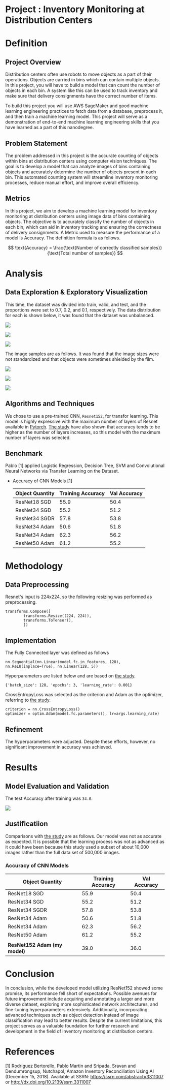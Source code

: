 # Project : Inventory Monitoring at Distribution Centers

# Definition

## Project Overview
Distribution centers often use robots to move objects as a part of their operations. Objects are carried in bins which can contain multiple objects. In this project, you will have to build a model that can count the number of objects in each bin. A system like this can be used to track inventory and make sure that delivery consignments have the correct number of items.

To build this project you will use AWS SageMaker and good machine learning engineering practices to fetch data from a database, preprocess it, and then train a machine learning model. This project will serve as a demonstration of end-to-end machine learning engineering skills that you have learned as a part of this nanodegree.

## Problem Statement
The problem addressed in this project is the accurate counting of objects within bins at distribution centers using computer vision techniques. The goal is to develop a model that can analyze images of bins containing objects and accurately determine the number of objects present in each bin. This automated counting system will streamline inventory monitoring processes, reduce manual effort, and improve overall efficiency.

## Metrics
In this project, we aim to develop a machine learning model for inventory monitoring at distribution centers using image data of bins containing objects. The objective is to accurately classify the number of objects in each bin, which can aid in inventory tracking and ensuring the correctness of delivery consignments. A Metric used to measure the performance of a model is Accuracy. The definition formula is as follows.

$$
\text{Accuracy} = \frac{\text{Number of correctly classified samples}}{\text{Total number of samples}}
$$

# Analysis

## Data Exploration & Exploratory Visualization
This time, the dataset was divided into train, valid, and test, and the proportions were set to 0.7, 0.2, and 0.1, respectively. The data distribution for each is shown below, it was found that the dataset was unbalanced.

![](./distribution-traindata.png)

![](./distribution-validdata.png)

![](./distribution-testdata.png)

The image samples are as follows. It was found that the image sizes were not standardized and that objects were sometimes shielded by the film.

![](./sampleimage-traindata.png)

![](./sampleimage-validdata.png)

![](./sampleimage-testdata.png)

## Algorithms and Techniques
We chose to use a pre-trained CNN, `Resnet152`, for transfor learning. This model is highly expressive with the maximum number of layers of Resnet available in [Pytorch](https://pytorch.org/hub/pytorch_vision_resnet/). [The study](https://papers.ssrn.com/sol3/papers.cfm?abstract_id=3311007) have also shown that accuracy tends to be higher as the number of layers increases, so this model with the maximum number of layers was selected.

## Benchmark

Pablo [1] applied Logistic Regression, Decision Tree, SVM and Convolutional Neural Networks via Transfer Learning on the Dataset. 

- Accuracy of CNN Models [1]
  
    | Object Quantity | Training Accuracy | Val Accuracy |
    |-----------------|-------------------|--------------|
    | ResNet18 SGD    | 55.9              | 50.4         |
    | ResNet34 SGD    | 55.2              | 51.2         |
    | ResNet34 SGDR   | 57.8              | 53.8         |
    | ResNet34 Adam   | 50.6              | 51.8         |
    | ResNet34 Adam   | 62.3              | 56.2         |
    | ResNet50 Adam   | 61.2              | 55.2         |

# Methodology

## Data Preprocessing
Resnet's input is 224x224, so the following resizing was performed as preprocessing.
```
transforms.Compose([
        transforms.Resize((224, 224)),
        transforms.ToTensor(),
        ])
```

## Implementation
The Fully Connected layer was defined as follows
```
nn.Sequential(nn.Linear(model.fc.in_features, 128), nn.ReLU(inplace=True), nn.Linear(128, 5))
```
Hyperparameters are listed below and are based on [the study](https://papers.ssrn.com/sol3/papers.cfm?abstract_id=3311007).
```
{'batch_size': 128, 'epochs': 3, 'learning_rate': 0.001}
```
CrossEntropyLoss was selected as the criterion and Adam as the optimizer, referring to [the study](https://papers.ssrn.com/sol3/papers.cfm?abstract_id=3311007).
```
criterion = nn.CrossEntropyLoss()
optimizer = optim.Adam(model.fc.parameters(), lr=args.learning_rate)
```

## Refinement
The hyperparameters were adjusted. Despite these efforts, however, no significant improvement in accuracy was achieved.


# Results

## Model Evaluation and Validation
The test Accuracy after training was `34.0`.

![](./loss.png)

## Justificatiion
Comparisons with [the study](https://papers.ssrn.com/sol3/papers.cfm?abstract_id=3311007) are as follows. Our model was not as accurate as expected. It is possible that the learning process was not as advanced as it could have been because this study used a subset of about 10,000 images rather than the full data set of 500,000 images.

### Accuracy of CNN Models
| Object Quantity | Training Accuracy | Val Accuracy |
|-----------------|-------------------|--------------|
| ResNet18 SGD    | 55.9              | 50.4         |
| ResNet34 SGD    | 55.2              | 51.2         |
| ResNet34 SGDR   | 57.8              | 53.8         |
| ResNet34 Adam   | 50.6              | 51.8         |
| ResNet34 Adam   | 62.3              | 56.2         |
| ResNet50 Adam   | 61.2              | 55.2         |
|                 |                   |              |
| __ResNet152 Adam (my model)__   | 39.0 | 36.0      |

# Conclusion
In conclusion, while the developed model utilizing ResNet152 showed some promise, its performance fell short of expectations. Possible avenues for future improvement include acquiring and annotating a larger and more diverse dataset, exploring more sophisticated network architectures, and fine-tuning hyperparameters extensively. Additionally, incorporating advanced techniques such as object detection instead of image classification may lead to better results. Despite the current limitations, this project serves as a valuable foundation for further research and development in the field of inventory monitoring at distribution centers.

# References
[1] Rodriguez Bertorello, Pablo Martin and Sripada, Sravan and Dendumrongsup, Nutchapol, Amazon Inventory Reconciliation Using AI (December 15, 2018). Available at SSRN: https://ssrn.com/abstract=3311007 or http://dx.doi.org/10.2139/ssrn.3311007